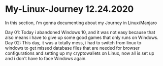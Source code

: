 # My-Linux-Journey 12.24.2020

In this section, i'm gonna documenting about my Journey in Linux/Manjaro

Day 01: Today i abandoned Windows 10, and it was not easy because that also means i have to give up some good games that only runs on Windows.
Day 02: This day, it was a totally mess, i had to switch from linux to windows to get missed database files that are needed for browser configurations and setting up my cryptowallets on Linux, now all is set up and i don't have to face Windows again.

